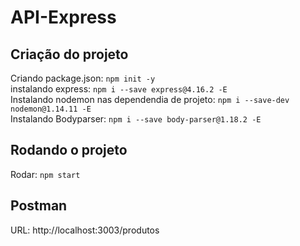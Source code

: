 # API-Express 

## Criação do projeto

Criando package.json: ``npm init -y``\
instalando express: ``npm i --save express@4.16.2 -E`` \
Instalando nodemon nas dependendia de projeto: ``npm i --save-dev nodemon@1.14.11 -E`` \
Instalando Bodyparser: ``npm i --save body-parser@1.18.2 -E`` 

## Rodando o projeto

Rodar: ``npm start``

## Postman

URL: http://localhost:3003/produtos